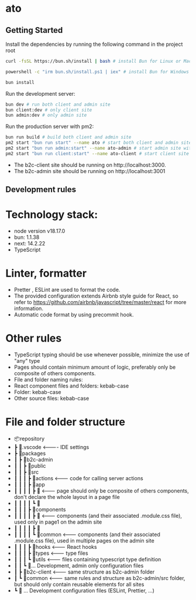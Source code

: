 # ato

## Getting Started

Install the dependencies by running the following command in the project root

```bash
curl -fsSL https://bun.sh/install | bash # install Bun for Linux or MacOs
```

```bash
powershell -c "irm bun.sh/install.ps1 | iex" # install Bun for Windows
```

```bash
bun install
```

Run the development server:

```bash
bun dev # run both client and admin site
bun client:dev # only client site
bun admin:dev # only admin site
```

Run the production server with pm2:

```bash
bun run build # build both client and admin site
pm2 start "bun run start" --name ato # start both client and admin site with pm2
pm2 start "bun run admin:start" --name ato-admin # start admin site with pm2
pm2 start "bun run client:start" --name ato-client # start client site with pm2
```

- The b2c-client site should be running on http://localhost:3000.
- The b2c-admin site should be running on http://localhost:3001

## Development rules

# Technology stack:

- node version v18.17.0
- bun: 1.1.38
- next: 14.2.22
- TypeScript

# Linter, formatter

- Pretter , ESLint are used to format the code.
- The provided configuration extends Airbnb style guide for React, so refer to https://github.com/airbnb/javascript/tree/master/react for more information.
- Automatic code format by using precommit hook.

# Other rules

- TypeScript typing should be use whenever possible, minimize the use of "any" type
- Pages should contain minimum amount of logic, preferably only be composite of others components.
- File and folder naming rules:
- React component files and folders: kebab-case
- Folder: kebab-case
- Other source files: kebab-case

# File and folder structure

- 📦repository
- ┣ 📂.vscode <---- IDE settings
- ┣ 📂packages
- ┃ ┣ 📂b2c-admin
- ┃ ┃ ┣ 📂public
- ┃ ┃ ┣ 📂src
- ┃ ┃ ┃ ┣ 📂actions <--- code for calling server actions
- ┃ ┃ ┃ ┣ 📂app
- ┃ ┃ ┃ ┃ ┣ 📂<page1> <--- page should only be composite of others components, don't declare the whole layout in a page file
- ┃ ┃ ┃ ┃ ┗ 📂<page2>
- ┃ ┃ ┃ ┣ 📂components
- ┃ ┃ ┃ ┃ ┣ 📂<page1> <--- components (and their associated .module.css file), used only in page1 on the admin site
- ┃ ┃ ┃ ┃ ┣ 📂<page2>
- ┃ ┃ ┃ ┃ ┗ 📂common <--- components (and their associated .module.css file), used in multiple pages on the admin site
- ┃ ┃ ┃ ┣ 📂hooks <--- React hooks
- ┃ ┃ ┃ ┣ 📂types <--- type files
- ┃ ┃ ┃ ┗ 📂utils <--- files containing typescript type definition
- ┃ ┃ ┗ 📜... Development, admin only configuration files
- ┃ ┣ 📂b2c-client <--- same structure as b2c-admin folder
- ┃ ┗ 📂common <--- same rules and structure as b2c-admin/src folder, but should only contain reusable elements for all sites
- ┗ 📜 ... Development configuration files (ESLint, Prettier, ...)
